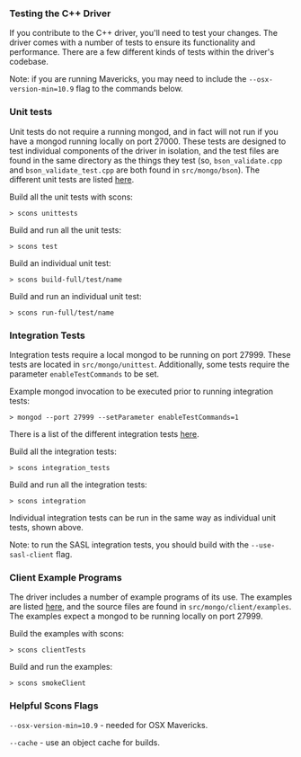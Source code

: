 ### Testing the C++ Driver

If you contribute to the C++ driver, you'll need to test your changes.  The driver comes with a number of tests to ensure its functionality and performance.  There are a few different kinds of tests within the driver's codebase.

Note: if you are running Mavericks, you may need to include the ```--osx-version-min=10.9``` flag to the commands below.

### Unit tests

Unit tests do not require a running mongod, and in fact will not run if you have a mongod running locally on port 27000.  These tests are designed to test individual components of the driver in isolation, and the test files are found in the same directory as the things they test (so, ```bson_validate.cpp``` and ```bson_validate_test.cpp``` are both found in ```src/mongo/bson```).  The different unit tests are listed [here](https://github.com/mongodb/mongo-cxx-driver/blob/legacy/src/mongo/SConscript#L36-L62).

Build all the unit tests with scons:

```
> scons unittests
```

Build and run all the unit tests:

```
> scons test
```

Build an individual unit test:

```
> scons build-full/test/name
```

Build and run an individual unit test:

```
> scons run-full/test/name
```

### Integration Tests

Integration tests require a local mongod to be running on port 27999.  These tests are located in ```src/mongo/unittest```.  Additionally, some tests require the parameter ```enableTestCommands``` to be set. 

Example mongod invocation to be executed prior to running integration tests:
```
> mongod --port 27999 --setParameter enableTestCommands=1
```

There is a list of the different integration tests [here](https://github.com/mongodb/mongo-cxx-driver/blob/legacy/src/mongo/SConscript#L87-L93).

Build all the integration tests:

```
> scons integration_tests
```

Build and run all the integration tests:

```
> scons integration
```

Individual integration tests can be run in the same way as individual unit tests, shown above.

Note: to run the SASL integration tests, you should build with the ```--use-sasl-client``` flag.

### Client Example Programs

The driver includes a number of example programs of its use.  The examples are listed [here](https://github.com/mongodb/mongo-cxx-driver/blob/legacy/src/SConscript.client#L158-L171), and the source files are found in ```src/mongo/client/examples```.  The examples expect a mongod to be running locally on port 27999.

Build the examples with scons:

```
> scons clientTests
```

Build and run the examples:

```
> scons smokeClient
```

### Helpful Scons Flags

```--osx-version-min=10.9``` - needed for OSX Mavericks.

```--cache``` - use an object cache for builds.
